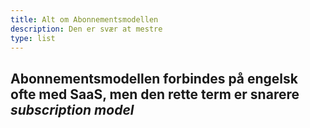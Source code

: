 ```yaml
---
title: Alt om Abonnementsmodellen
description: Den er svær at mestre
type: list
---
```


## Abonnementsmodellen forbindes på engelsk ofte med SaaS, men den rette term er snarere _subscription model_
